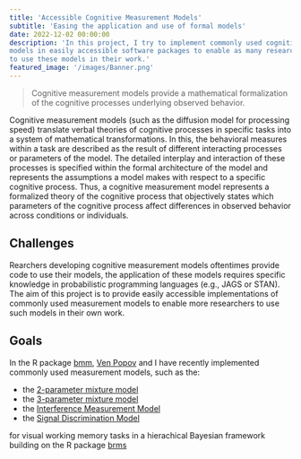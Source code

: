 ```yaml
---
title: 'Accessible Cognitive Measurement Models'
subtitle: 'Easing the application and use of formal models'
date: 2022-12-02 00:00:00
description: 'In this project, I try to implement commonly used cognitive Measurement
models in easily accessible software packages to enable as many researchers as possible
to use these models in their work.'
featured_image: '/images/Banner.png'
---
```


> Cognitive measurement models provide a mathematical formalization of the cognitive processes underlying observed behavior.

Cognitive measurement models (such as the diffusion model for processing speed) translate verbal theories of cognitive processes in specific tasks into a system of mathematical transformations. In this, the behavioral measures within a task are described as the result of different interacting processes or parameters of the model. The detailed interplay and interaction of these processes is specified within the formal architecture of the model and represents the assumptions a model makes with respect to a specific cognitive process. Thus, a cognitive measurement model represents a formalized theory of the cognitive process that objectively states which parameters of the cognitive process affect differences in observed behavior across conditions or individuals.

## Challenges

Rearchers developing cognitive measurement models oftentimes provide code to use their models, the application of these models requires specific knowledge in probabilistic programming languages (e.g., JAGS or STAN). The aim of this project is to provide easily accessible implementations of commonly used measurement models to enable more researchers to use such models in their own work.

## Goals  

In the R package [bmm](https://venpopov.github.io/bmm/), [Ven Popov](https://venpopov.com) and I have recently implemented commonly used measurement models, such as the:

- the [2-parameter mixture model](http://dx.doi.org/10.1038/nature06860)
- the [3-parameter mixture model](https://doi.org/10.1167/9.10.7)
- the [Interference Measurement Model](https://doi.org/10.1167/17.5.11)
- the [Signal Discrimination Model](http://doi.org/10.1037/rev0000328) 

for visual working memory tasks in a hierachical Bayesian framework building on the R package [brms](https://paul-buerkner.github.io/brms/)
